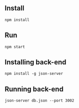 ## Install
```npm install```

## Run
```npm start```

## Installing back-end
```npm install -g json-server```

## Running back-end
```json-server db.json --port 3002```